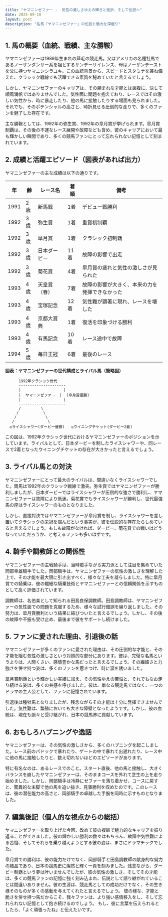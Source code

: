 ```yaml
---
title: "ヤマニンゼファー -  気性の激しさゆえの輝きと挫折、そして伝説へ"
date: 2025-09-18
layout: post
description: "名馬『ヤマニンゼファー』の伝説と魅力を深堀り"
---
```


## 1. 馬の概要（血統、戦績、主な勝鞍）

ヤマニンゼファーは1989年生まれの芦毛の競走馬。父はアメリカの名種牡馬であるノーザンダンサー系を祖とするサンデーサイレンス、母はノーザンテーストを父に持つヤマニンシラユキ。この血統背景から、スピードとスタミナを兼ね備えた、クラシック戦線でも活躍できる素質を秘めていたと言えるでしょう。

しかし、ヤマニンゼファーのキャリアは、その類まれな才能とは裏腹に、決して順風満帆ではありませんでした。気性面に問題を抱えており、レースではその激しい気性から、時に暴走したり、他の馬に接触したりする場面も見られました。それでも、そのポテンシャルの高さと、時折見せる圧倒的な走りで、多くのファンを魅了した存在です。

主な勝鞍としては、1992年の弥生賞、1992年の皐月賞が挙げられます。皐月賞制覇は、その後の不運なレース展開や故障なども含め、彼のキャリアにおいて最も輝かしい瞬間であり、多くの競馬ファンにとって忘れられない記憶として刻まれています。


## 2. 成績と活躍エピソード（図表があれば出力）

ヤマニンゼファーの主な成績は以下の通りです。

| 年 | 齢 | レース名            | 着順 | 備考                                    |
|---|----|--------------------|-----|-----------------------------------------|
| 1991 | 2歳 | 新馬戦              | 1着 | デビュー戦勝利                           |
| 1992 | 3歳 | 弥生賞              | 1着 | 重賞初制覇                               |
| 1992 | 3歳 | 皐月賞              | 1着 | クラシック初制覇                         |
| 1992 | 3歳 | 日本ダービー          | 11着 | 故障の影響で出走                               |
| 1992 | 3歳 | 菊花賞              | 4着 | 皐月賞の疲れと気性の激しさが見られた             |
| 1993 | 4歳 | 天皇賞（春）        | 7着 | 故障の影響が大きく、本来の力を発揮できなかった         |
| 1993 | 4歳 | 宝塚記念            | 12着 | 気性難が顕著に現れ、レースを壊した |
| 1993 | 4歳 | 京都大賞典           | 1着 | 復活を印象づける勝利                        |
| 1993 | 4歳 | 有馬記念            | 10着 | レース途中で故障                           |
| 1994 | 5歳 | 毎日王冠            | 6着 | 最後のレース                               |


**図表：ヤマニンゼファーの世代構成とライバル馬（簡略図）**

```
      1992年クラシック世代
      ---------------------
      |                   |
      |  ヤマニンゼファー  |  (皐月賞優勝)
      |                   |
      ---------------------
      /         \
     /           \
    /             \
   /               \
  ◎ライスシャワー(ダービー優勝)   ◎ウイニングチケット(ダービー2着)
```

この図は、1992年クラシック世代におけるヤマニンゼファーのポジションを示しています。ライバルとして、日本ダービーを制したライスシャワーや、同レースで2着となったウイニングチケットの存在が大きかったと言えるでしょう。


## 3. ライバル馬との対決

ヤマニンゼファーにとって最大のライバルは、間違いなくライスシャワーでした。両馬は1992年のクラシック戦線で激突。弥生賞ではヤマニンゼファーが勝利しましたが、日本ダービーではライスシャワーが圧倒的な強さで勝利し、ヤマニンゼファーは故障により低迷。菊花賞でもライスシャワーが勝利し、世代最強馬の座はライスシャワーのものとなりました。


しかし、直接対決ではヤマニンゼファーが皐月賞を制し、ライスシャワーを差し置いてクラシックの栄冠を掴んだという事実が、彼を伝説的な存在たらしめていると言えるでしょう。もしも故障がなければ、ダービー、菊花賞での戦いはどうなっていただろうか、と考えるファンも多いはずです。


## 4. 騎手や調教師との関係性

ヤマニンゼファーの主戦騎手は、当時若手ながら実力派として注目を集めていた岡部幸雄騎手でした。岡部騎手は、ヤマニンゼファーの気性の激しさを理解した上で、その才能を最大限に引き出すべく、様々な工夫を凝らしました。特に皐月賞での騎乗は、彼の繊細な騎乗技術とヤマニンゼファーとの信頼関係を示すものとして高く評価されています。

調教師は、名伯楽として知られる田島良保調教師。田島調教師は、ヤマニンゼファーの気性面での問題を克服するため、様々な試行錯誤を繰り返しました。その努力は、皐月賞勝利という結果に結びついたと言えるでしょう。しかし、その後の故障や不振も受け止め、最後まで彼をサポートし続けました。


## 5. ファンに愛された理由、引退後の話

ヤマニンゼファーが多くのファンに愛された理由は、その圧倒的な才能と、その才能を阻む気性の激しさという対照的な部分にあります。彼は、完璧な名馬というよりは、人間くさい、感情豊かな馬だったと言えるでしょう。その繊細さと力強さを併せ持つ姿は、多くのファンを惹きつけ、時に涙を誘いました。

皐月賞制覇という輝かしい実績に加え、その気性ゆえの苦悩と、それでもなお走り続ける姿は、多くの共感を呼びました。彼は、単なる競走馬ではなく、一つのドラマの主人公として、ファンに記憶されています。

引退後は種牡馬となりましたが、残念ながらその才能は十分に発揮できませんでした。気性難は、繁殖においても大きな障壁となったようです。しかし、彼の血統は、現在も脈々と受け継がれ、日本の競馬界に貢献しています。


## 6. おもしろハプニングや逸話

ヤマニンゼファーは、その気性の激しさから、多くのハプニングを起こしました。レース前のパドックで暴れたり、ゲートの中で暴れて出遅れたり、レース中に他の馬に接触したりと、数え切れないほどのエピソードがあります。

特に有名なのは、あるレースでのこと。スタート直後、他の馬と接触し、大きくバランスを崩したヤマニンゼファーは、そのままコースを外れて芝生の上を走り始めました。しかし、岡部騎手は冷静にゼファーを落ち着かせ、コースに戻すと、驚異的な末脚で他の馬を追い抜き、見事勝利を収めたのです。このレースは、彼の潜在能力の高さと、岡部騎手の卓越した手腕を同時に示すものとなりました。


## 7. 編集後記（個人的な視点からの総括）

ヤマニンゼファーを取り上げた今回、改めて彼の複雑で魅力的なキャリアを振り返ることができました。彼の輝かしい勝利の数々はもちろん、故障や気性難による苦悩、そしてそれらを乗り越えようとする彼の姿は、まさにドラマチックでした。

皐月賞での勝利は、彼の能力だけでなく、岡部騎手と田島調教師の献身的な努力の結晶であり、日本の競馬史に燦然と輝く一頁を刻みました。残念ながら、ダービー制覇という夢は叶いませんでしたが、彼の気性の激しさ、そしてその才能は、多くの競馬ファンの記憶に強く刻み込まれ、伝説として語り継がれていることは間違いありません。彼の生涯は、競走馬としての成功だけでなく、その生き様そのものが多くの感動を与えてくれたと言えるでしょう。  彼の様な、才能と脆さを併せ持つ馬だからこそ、我々ファンは、より強い感情移入をし、そして忘れられない記憶として抱き続けるのでしょう。  もし、彼に言葉を伝えられるとしたら、「よく頑張ったね」と伝えたいです。
